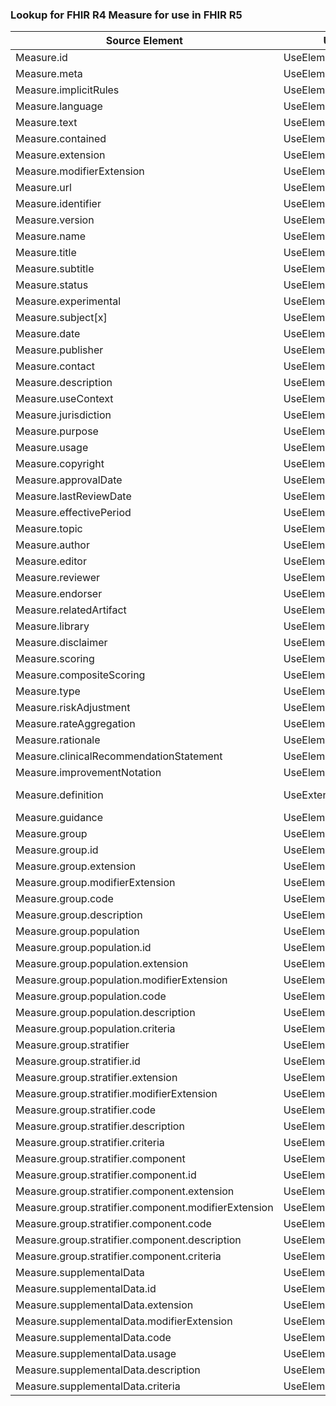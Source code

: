 ### Lookup for FHIR R4 Measure for use in FHIR R5

| Source Element | Usage | Target |
| -------------- | ----- | ------ |
| Measure.id | UseElementSameName | Measure.id |
| Measure.meta | UseElementSameName | Measure.meta |
| Measure.implicitRules | UseElementSameName | Measure.implicitRules |
| Measure.language | UseElementSameName | Measure.language |
| Measure.text | UseElementSameName | Measure.text |
| Measure.contained | UseElementSameName | Measure.contained |
| Measure.extension | UseElementSameName | Measure.extension |
| Measure.modifierExtension | UseElementSameName | Measure.modifierExtension |
| Measure.url | UseElementSameName | Measure.url |
| Measure.identifier | UseElementSameName | Measure.identifier |
| Measure.version | UseElementSameName | Measure.version |
| Measure.name | UseElementSameName | Measure.name |
| Measure.title | UseElementSameName | Measure.title |
| Measure.subtitle | UseElementSameName | Measure.subtitle |
| Measure.status | UseElementSameName | Measure.status |
| Measure.experimental | UseElementSameName | Measure.experimental |
| Measure.subject[x] | UseElementSameName | Measure.subject[x] |
| Measure.date | UseElementSameName | Measure.date |
| Measure.publisher | UseElementSameName | Measure.publisher |
| Measure.contact | UseElementSameName | Measure.contact |
| Measure.description | UseElementSameName | Measure.description |
| Measure.useContext | UseElementSameName | Measure.useContext |
| Measure.jurisdiction | UseElementSameName | Measure.jurisdiction |
| Measure.purpose | UseElementSameName | Measure.purpose |
| Measure.usage | UseElementSameName | Measure.usage |
| Measure.copyright | UseElementSameName | Measure.copyright |
| Measure.approvalDate | UseElementSameName | Measure.approvalDate |
| Measure.lastReviewDate | UseElementSameName | Measure.lastReviewDate |
| Measure.effectivePeriod | UseElementSameName | Measure.effectivePeriod |
| Measure.topic | UseElementSameName | Measure.topic |
| Measure.author | UseElementSameName | Measure.author |
| Measure.editor | UseElementSameName | Measure.editor |
| Measure.reviewer | UseElementSameName | Measure.reviewer |
| Measure.endorser | UseElementSameName | Measure.endorser |
| Measure.relatedArtifact | UseElementSameName | Measure.relatedArtifact |
| Measure.library | UseElementSameName | Measure.library |
| Measure.disclaimer | UseElementSameName | Measure.disclaimer |
| Measure.scoring | UseElementSameName | Measure.scoring |
| Measure.compositeScoring | UseElementSameName | Measure.compositeScoring |
| Measure.type | UseElementSameName | Measure.type |
| Measure.riskAdjustment | UseElementSameName | Measure.riskAdjustment |
| Measure.rateAggregation | UseElementSameName | Measure.rateAggregation |
| Measure.rationale | UseElementSameName | Measure.rationale |
| Measure.clinicalRecommendationStatement | UseElementSameName | Measure.clinicalRecommendationStatement |
| Measure.improvementNotation | UseElementSameName | Measure.improvementNotation |
| Measure.definition | UseExtension | http://hl7.org/fhir/4.0/StructureDefinition/extension-Measure.definition |
| Measure.guidance | UseElementSameName | Measure.guidance |
| Measure.group | UseElementSameName | Measure.group |
| Measure.group.id | UseElementSameName | Measure.group.id |
| Measure.group.extension | UseElementSameName | Measure.group.extension |
| Measure.group.modifierExtension | UseElementSameName | Measure.group.modifierExtension |
| Measure.group.code | UseElementSameName | Measure.group.code |
| Measure.group.description | UseElementSameName | Measure.group.description |
| Measure.group.population | UseElementSameName | Measure.group.population |
| Measure.group.population.id | UseElementSameName | Measure.group.population.id |
| Measure.group.population.extension | UseElementSameName | Measure.group.population.extension |
| Measure.group.population.modifierExtension | UseElementSameName | Measure.group.population.modifierExtension |
| Measure.group.population.code | UseElementSameName | Measure.group.population.code |
| Measure.group.population.description | UseElementSameName | Measure.group.population.description |
| Measure.group.population.criteria | UseElementSameName | Measure.group.population.criteria |
| Measure.group.stratifier | UseElementSameName | Measure.group.stratifier |
| Measure.group.stratifier.id | UseElementSameName | Measure.group.stratifier.id |
| Measure.group.stratifier.extension | UseElementSameName | Measure.group.stratifier.extension |
| Measure.group.stratifier.modifierExtension | UseElementSameName | Measure.group.stratifier.modifierExtension |
| Measure.group.stratifier.code | UseElementSameName | Measure.group.stratifier.code |
| Measure.group.stratifier.description | UseElementSameName | Measure.group.stratifier.description |
| Measure.group.stratifier.criteria | UseElementSameName | Measure.group.stratifier.criteria |
| Measure.group.stratifier.component | UseElementSameName | Measure.group.stratifier.component |
| Measure.group.stratifier.component.id | UseElementSameName | Measure.group.stratifier.component.id |
| Measure.group.stratifier.component.extension | UseElementSameName | Measure.group.stratifier.component.extension |
| Measure.group.stratifier.component.modifierExtension | UseElementSameName | Measure.group.stratifier.component.modifierExtension |
| Measure.group.stratifier.component.code | UseElementSameName | Measure.group.stratifier.component.code |
| Measure.group.stratifier.component.description | UseElementSameName | Measure.group.stratifier.component.description |
| Measure.group.stratifier.component.criteria | UseElementSameName | Measure.group.stratifier.component.criteria |
| Measure.supplementalData | UseElementSameName | Measure.supplementalData |
| Measure.supplementalData.id | UseElementSameName | Measure.supplementalData.id |
| Measure.supplementalData.extension | UseElementSameName | Measure.supplementalData.extension |
| Measure.supplementalData.modifierExtension | UseElementSameName | Measure.supplementalData.modifierExtension |
| Measure.supplementalData.code | UseElementSameName | Measure.supplementalData.code |
| Measure.supplementalData.usage | UseElementSameName | Measure.supplementalData.usage |
| Measure.supplementalData.description | UseElementSameName | Measure.supplementalData.description |
| Measure.supplementalData.criteria | UseElementSameName | Measure.supplementalData.criteria |
